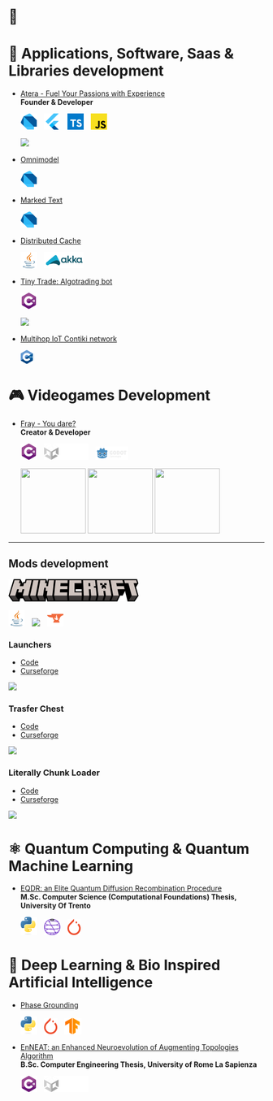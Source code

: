 # 🗿


# 📱 Applications, Software, Saas & Libraries development
- [Atera - Fuel Your Passions with Experience](https://github.com/orgs/Ateraworld/repositories)   
  **Founder & Developer**  

  <p align="left">
    <img src="res/dart.svg" width="32" style="margin-right: 10px;" />
    <img src="res/flutter.svg" width="32" style="margin-right: 10px;" />
    <img src="res/ts.svg" width="32" style="margin-right: 10px;" />
    <img src="res/js.svg" width="32" style="margin-right: 10px;" />
  </p>
  <p align="left">
     <img src="https://github.com/Ateraworld/.github/assets/31132987/6982dafb-1acc-41af-abfc-3ed4446a318d" width=300>
  </p>

- [Omnimodel](https://github.com/tratteo/omnimodel)  
  <p align="left">
    <img src="res/dart.svg" width="32" style="margin-right: 10px;" />
  </p>

- [Marked Text](https://github.com/tratteo/marked_text)  
  <p align="left">
    <img src="res/dart.svg" width="32" style="margin-right: 10px;" />
  </p>

- [Distributed Cache](https://github.com/tratteo/DistributedCache)  
  <p align="left">
    <img src="res/java.svg" width="32" style="margin-right: 10px;" />
    <img src="res/akka.svg" height="32" style="margin-right: 10px;" />
  </p>

- [Tiny Trade: Algotrading bot](https://github.com/TinyTrade/TinyTrade)  
  <p align="left">
    <img src="res/net.svg" width="32" style="margin-right: 10px;" />
  </p>

  <p align="left">
    <img src="https://user-images.githubusercontent.com/31132987/193480740-c6eeed02-945f-460b-ad44-06562662078b.png" width="100" style="margin-right: 10px;" />
  </p>

- [Multihop IoT Contiki network](https://github.com/tratteo/multihop_network)  
  <p align="left">
    <img src="res/c++.svg" width="24" style="margin-right: 10px;" />
  </p>

# 🎮 Videogames Development   
- [Fray - You dare?](https://github.com/tratteo/Fray)  
  **Creator & Developer**    

  <p align="left">
    <img src="res/net.svg" width="32" style="margin-right: 10px;" />
    <img src="res/unity.svg" height="32" style="margin-right: 10px;" />
    <img src="res/godot.svg" height="26" style="margin-right: 10px;" />
  </p>
  <p align="left">
    <img src="https://user-images.githubusercontent.com/31132987/168451411-5e271c56-fdad-4b70-86b0-48819c443554.gif" width="128" height="128" />
    <img src="https://user-images.githubusercontent.com/31132987/168451406-9b5fa056-6766-4f73-ba1f-71886c7a08e7.gif" width="128" height="128" />
    <img src="https://user-images.githubusercontent.com/31132987/168451402-3b181129-5c27-4201-9d9d-be44305baf3f.gif" width="128" height="128" />
  </p>

-----

## Mods development
<p align="left">
    <img src="res/minecraft.svg" width="256"/>
</p>
  <p align="left">
    <img src="res/java.svg" width="32" style="margin-right: 10px;" />
    <img src="https://avatars.githubusercontent.com/u/21025855?s=200&v=4" height="32" style="margin-right: 10px;" />
    <img src="res/curseforge.svg" height="32" style="margin-right: 10px;" />
  </p>

### Launchers 
- [Code](https://github.com/TrattMods/LaunchersMod)
- [Curseforge](https://www.curseforge.com/minecraft/mc-mods/launchers)
<p align="left">
    <img src="https://user-images.githubusercontent.com/31132987/78308663-58bc0180-7549-11ea-9c09-3a1813e2a986.png" width="80" style="margin-right: 10px;" />
</p>

### Trasfer Chest 
- [Code](https://github.com/TrattMods/TransferChest)
- [Curseforge](https://www.curseforge.com/minecraft/mc-mods/transfer-chest)
<p align="left">
    <img src="https://user-images.githubusercontent.com/31132987/103446388-43623800-4c7f-11eb-830c-4734d00f8468.png" width="80" style="margin-right: 10px;" />
</p>

### Literally Chunk Loader 
- [Code](https://github.com/TrattMods/LiterallyChunkLoader)
- [Curseforge](https://www.curseforge.com/minecraft/mc-mods/literally-chunk-loader)
<p align="left">
    <img src="https://user-images.githubusercontent.com/31132987/80125195-a13b6d80-8591-11ea-828f-1ac07a1ac498.png" width="80" style="margin-right: 10px;" />
</p>

# ⚛️ Quantum Computing & Quantum Machine Learning
  - [EQDR: an Elite Quantum Diffusion Recombination Procedure](https://github.com/tratteo/eqdr)   
    **M.Sc. Computer Science (Computational Foundations) Thesis, University Of Trento**  
    
    <p align="left">
      <img src="res/py.svg" width="32" style="margin-right: 10px;" />
      <img src="res/qiskit.svg" height="32" style="margin-right: 10px;" />
      <img src="res/pytorch.svg" height="32" style="margin-right: 10px;" />
    </p>
    
 

# 🍃 Deep Learning & Bio Inspired Artificial Intelligence 
  - [Phase Grounding](https://github.com/tratteo/phrase_grounding)  
    <p align="left">
      <img src="res/py.svg" width="32" style="margin-right: 10px;" />
      <img src="res/pytorch.svg" height="32" style="margin-right: 10px;" />
      <img src="res/tf.svg" height="32" style="margin-right: 10px;" />
    </p>
  
  - [EnNEAT: an Enhanced Neuroevolution of Augmenting Topologies Algorithm](https://github.com/tratteo/phrase_grounding)   
    **B.Sc. Computer Engineering Thesis, University of Rome La Sapienza**
    <p align="left">
      <img src="res/net.svg" width="32" style="margin-right: 10px;" />
      <img src="res/unity.svg" height="32" style="margin-right: 10px;" />
    </p>
